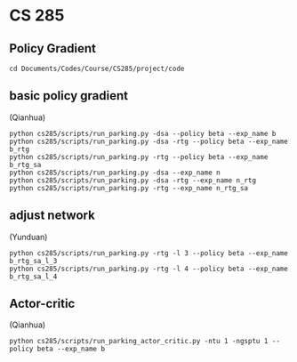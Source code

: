 # CS 285

## Policy Gradient
```
cd Documents/Codes/Course/CS285/project/code
```

## basic policy gradient
(Qianhua)
```
python cs285/scripts/run_parking.py -dsa --policy beta --exp_name b
python cs285/scripts/run_parking.py -dsa -rtg --policy beta --exp_name b_rtg
python cs285/scripts/run_parking.py -rtg --policy beta --exp_name b_rtg_sa
python cs285/scripts/run_parking.py -dsa --exp_name n
python cs285/scripts/run_parking.py -dsa -rtg --exp_name n_rtg
python cs285/scripts/run_parking.py -rtg --exp_name n_rtg_sa
```
## adjust network
(Yunduan)
```
python cs285/scripts/run_parking.py -rtg -l 3 --policy beta --exp_name b_rtg_sa_l_3
python cs285/scripts/run_parking.py -rtg -l 4 --policy beta --exp_name b_rtg_sa_l_4

```

## Actor-critic
(Qianhua)
```
python cs285/scripts/run_parking_actor_critic.py -ntu 1 -ngsptu 1 --policy beta --exp_name b
```